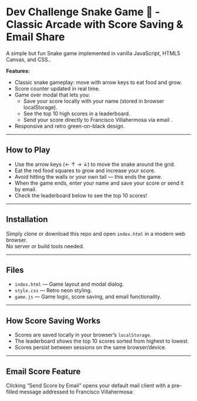 # Dev Challenge Snake Game 🐍 - Classic Arcade with Score Saving & Email Share

A simple but fun Snake game implemented in vanilla JavaScript, HTML5 Canvas, and CSS..  

**Features:**

- Classic snake gameplay: move with arrow keys to eat food and grow.
- Score counter updated in real time.
- Game over modal that lets you:
  - Save your score locally with your name (stored in browser localStorage).
  - See the top 10 high scores in a leaderboard.
  - Send your score directly to Francisco Villahermosa via email .
- Responsive and retro green-on-black design.

---

## How to Play

- Use the arrow keys (← ↑ → ↓) to move the snake around the grid.
- Eat the red food squares to grow and increase your score.
- Avoid hitting the walls or your own tail — this ends the game.
- When the game ends, enter your name and save your score or send it by email.
- Check the leaderboard below to see the top 10 scores!

---

## Installation

Simply clone or download this repo and open `index.html` in a modern web browser.  
No server or build tools needed.

---

## Files

- `index.html` — Game layout and modal dialog.
- `style.css` — Retro neon styling.
- `game.js` — Game logic, score saving, and email functionality.

---

## How Score Saving Works

- Scores are saved locally in your browser’s `localStorage`.
- The leaderboard shows the top 10 scores sorted from highest to lowest.
- Scores persist between sessions on the same browser/device.

---

## Email Score Feature

Clicking “Send Score by Email” opens your default mail client with a pre-filled message addressed to Francisco Villahermosa:

